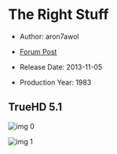 # The Right Stuff

* Author: aron7awol

* [Forum Post](https://www.avsforum.com/threads/bass-eq-for-filtered-movies.2995212/post-58212832)

* Release Date: 2013-11-05
* Production Year: 1983

## TrueHD 5.1

![img 0](https://i.imgur.com/uIAmD7J.jpg)

![img 1](https://i.imgur.com/MzV8qJS.png)

